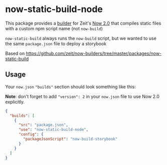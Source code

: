 # now-static-build-node

This package provides a
[builder](https://zeit.co/docs/v2/deployments/builders/overview#when-to-use-builders)
for Zeit's [Now 2.0](https://zeit.co/blog/now-2) that compiles static files with a custom npm script name (not `now-build`)

`now-static-build` always runs the `now-build` script, but we wanted to use the same `package.json` file to deploy a storybook

Based on https://github.com/zeit/now-builders/tree/master/packages/now-static-build

## Usage

Your `now.json` `"builds"` section should look something like this:

**Note**: don't forget to add `"version": 2` in your `now.json` file to use Now
2.0 explicitly.

```json
{
  "builds": [
    {
      "src": "package.json",
      "use": "now-static-build-node",
      "config": {
        "packageJsonScript": "now-build-storybook"
      }
    }
  ]
}
```
